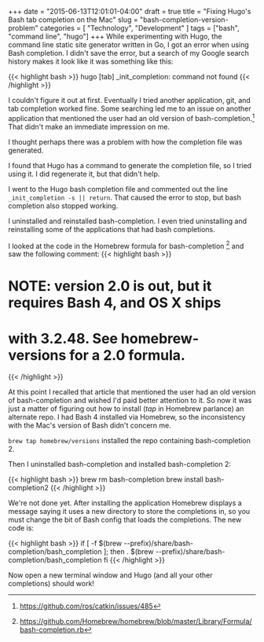 +++
date = "2015-06-13T12:01:01-04:00"
draft = true
title = "Fixing Hugo's Bash tab completion on the Mac"
slug = "bash-completion-version-problem"
categories = [
    "Technology",
    "Development"
]
tags = ["bash", "command line", "hugo"]
+++
While experimenting with Hugo, the command line static site generator written in Go, I got an error when using Bash completion. I didn't save the error, but a search of my Google search history makes it look like it was something like this: 

{{< highlight bash >}}
hugo [tab] _init_completion: command not found
{{< /highlight >}}

I couldn't figure it out at first. Eventually I tried another application, git, and tab completion worked fine. Some searching led me to an issue on another application that mentioned the user had an old version of bash-completion.[^1] That didn't make an immediate impression on me. 

[^1]: https://github.com/ros/catkin/issues/485

I thought perhaps there was a problem with how the completion file was generated. 

I found that Hugo has a command to generate the completion file, so I tried using it. I did regenerate it, but that didn't help.

I went to the Hugo bash completion file and commented out the line `_init_completion -s || return`. That caused the error to stop, but bash completion also stopped working. 

I uninstalled and reinstalled bash-completion. I even tried uninstalling and reinstalling some of the applications that had bash completions.

I looked at the code in the Homebrew formula for bash-completion [^2] and saw the following comment:
{{< highlight bash >}}
# NOTE: version 2.0 is out, but it requires Bash 4, and OS X ships
# with 3.2.48. See homebrew-versions for a 2.0 formula.
{{< /highlight >}}

[^2]: https://github.com/Homebrew/homebrew/blob/master/Library/Formula/bash-completion.rb

At this point I recalled that article that mentioned the user had an old version of bash-completion and wished I'd paid better attention to it. So now it was just a matter of figuring out how to install (*tap* in Homebrew parlance) an alternate repo.  I had Bash 4 installed via Homebrew, so the inconsistency with the Mac's version of Bash didn't concern me.

`brew tap homebrew/versions` installed the repo containing bash-completion 2.

Then I uninstalled bash-completion and installed bash-completion 2:

{{< highlight bash >}}
brew rm bash-completion
brew install bash-completion2
{{< /highlight >}}

We're not done yet. After installing the application Homebrew displays a message saying it uses a new  directory to store the completions in, so you must change the bit of Bash config that loads the completions. The new code is:

{{< highlight bash >}}
if [ -f $(brew --prefix)/share/bash-completion/bash_completion ]; then
    . $(brew --prefix)/share/bash-completion/bash_completion
fi
{{< /highlight >}}

Now open a new terminal window and Hugo (and all your other completions) should work!
